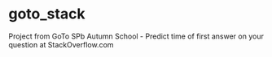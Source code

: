 # goto_stack
Project from GoTo SPb Autumn School - Predict time of first answer on your question at StackOverflow.com
